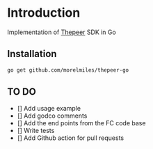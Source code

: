 # Introduction

Implementation of [Thepeer](https://api.thepeer.co) SDK in Go

## Installation

```sh
go get github.com/morelmiles/thepeer-go
```

## TO DO

- [] Add usage example
- [] Add godco comments
- [] Add the end points from the FC code base
- [] Write tests
- [] Add Github action for pull requests
